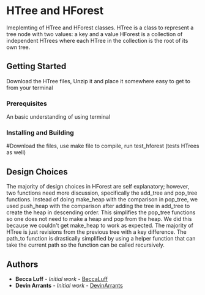 # HTree and HForest

Imeplemting of HTree and HForest classes.
HTree is a class to represent a tree node with two values: a key and a value
HForest is a collection of independent HTrees where each HTree in the collection is the root of its own tree.

## Getting Started

Download the HTree files, Unzip it and place it somewhere easy to get to from your terminal

### Prerequisites

An basic understanding of using terminal

### Installing and Building

#Download the files, use make file to compile, run test_hforest (tests HTrees as well)

## Design Choices
The majority of design choices in HForest are self explanatory; however, two functions need more discussion,
specifically the add_tree and pop_tree functions. Instead of doing make_heap with the comparison in pop_tree,
we used push_heap with the comparison after adding the tree in add_tree to create the heap in descending order. 
This simplifies the pop_tree functions so one does not need to make a heap and pop from the heap. We did this 
because we couldn't get make_heap to work as expected. 
The majority of HTree is just revisions from the previous tree with a key difference. The path_to function is 
drastically simplified by using a helper function that can take the current path so the function can be called 
recursively. 



## Authors

* **Becca Luff** - *Initial work* - [BeccaLuff](https://github.com/BeccaLuff)
* **Devin Arrants** - *Initial work* - [DevinArrants](https://github.com/DevinArrants)


